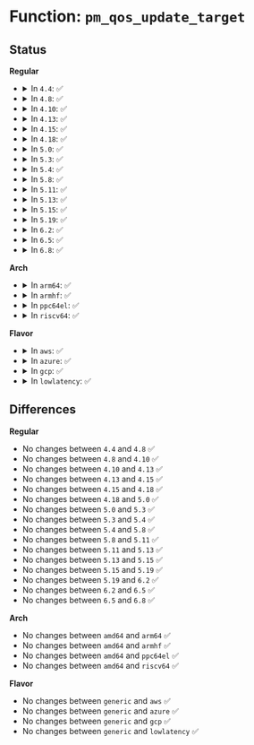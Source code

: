 # Function: <code>pm_qos_update_target</code>

## Status
<b>Regular</b>
<ul>
<li>
<details>
<summary>In <code>4.4</code>: ✅</summary>

```c
int pm_qos_update_target(struct pm_qos_constraints *c, struct plist_node *node, enum pm_qos_req_action action, int value);
```

**Collision:** Unique Global

**Inline:** No

**Transformation:** False

**Instances:**

```
In kernel/power/qos.c (ffffffff810cc230)
Location: kernel/power/qos.c:273
Inline: False
Direct callers:
  - kernel/power/qos.c:pm_qos_work_fn
  - kernel/power/qos.c:pm_qos_update_request_timeout
  - drivers/base/power/qos.c:apply_constraint
  - drivers/base/power/qos.c:apply_constraint
```
**Symbols:**

```
ffffffff810cc230-ffffffff810cc44d: pm_qos_update_target (STB_GLOBAL)
```
</details>
</li>
<li>
<details>
<summary>In <code>4.8</code>: ✅</summary>

```c
int pm_qos_update_target(struct pm_qos_constraints *c, struct plist_node *node, enum pm_qos_req_action action, int value);
```

**Collision:** Unique Global

**Inline:** No

**Transformation:** False

**Instances:**

```
In kernel/power/qos.c (ffffffff810d0d30)
Location: kernel/power/qos.c:273
Inline: False
Direct callers:
  - kernel/power/qos.c:pm_qos_update_request_timeout
  - kernel/power/qos.c:pm_qos_work_fn
  - drivers/base/power/qos.c:apply_constraint
  - drivers/base/power/qos.c:apply_constraint
```
**Symbols:**

```
ffffffff810d0d30-ffffffff810d0f54: pm_qos_update_target (STB_GLOBAL)
```
</details>
</li>
<li>
<details>
<summary>In <code>4.10</code>: ✅</summary>

```c
int pm_qos_update_target(struct pm_qos_constraints *c, struct plist_node *node, enum pm_qos_req_action action, int value);
```

**Collision:** Unique Global

**Inline:** No

**Transformation:** False

**Instances:**

```
In kernel/power/qos.c (ffffffff810d77a0)
Location: kernel/power/qos.c:273
Inline: False
Direct callers:
  - kernel/power/qos.c:pm_qos_update_request_timeout
  - kernel/power/qos.c:pm_qos_work_fn
  - drivers/base/power/qos.c:apply_constraint
  - drivers/base/power/qos.c:apply_constraint
```
**Symbols:**

```
ffffffff810d77a0-ffffffff810d79c4: pm_qos_update_target (STB_GLOBAL)
```
</details>
</li>
<li>
<details>
<summary>In <code>4.13</code>: ✅</summary>

```c
int pm_qos_update_target(struct pm_qos_constraints *c, struct plist_node *node, enum pm_qos_req_action action, int value);
```

**Collision:** Unique Global

**Inline:** No

**Transformation:** False

**Instances:**

```
In kernel/power/qos.c (ffffffff810d6800)
Location: kernel/power/qos.c:273
Inline: False
Direct callers:
  - kernel/power/qos.c:pm_qos_update_request_timeout
  - kernel/power/qos.c:pm_qos_work_fn
  - drivers/base/power/qos.c:apply_constraint
  - drivers/base/power/qos.c:apply_constraint
```
**Symbols:**

```
ffffffff810d6800-ffffffff810d6a11: pm_qos_update_target (STB_GLOBAL)
```
</details>
</li>
<li>
<details>
<summary>In <code>4.15</code>: ✅</summary>

```c
int pm_qos_update_target(struct pm_qos_constraints *c, struct plist_node *node, enum pm_qos_req_action action, int value);
```

**Collision:** Unique Global

**Inline:** No

**Transformation:** False

**Instances:**

```
In kernel/power/qos.c (ffffffff810de790)
Location: kernel/power/qos.c:273
Inline: False
Direct callers:
  - kernel/power/qos.c:pm_qos_update_request_timeout
  - kernel/power/qos.c:pm_qos_work_fn
  - drivers/base/power/qos.c:apply_constraint
  - drivers/base/power/qos.c:apply_constraint
```
**Symbols:**

```
ffffffff810de790-ffffffff810de9a4: pm_qos_update_target (STB_GLOBAL)
```
</details>
</li>
<li>
<details>
<summary>In <code>4.18</code>: ✅</summary>

```c
int pm_qos_update_target(struct pm_qos_constraints *c, struct plist_node *node, enum pm_qos_req_action action, int value);
```

**Collision:** Unique Global

**Inline:** No

**Transformation:** False

**Instances:**

```
In kernel/power/qos.c (ffffffff810e6dd0)
Location: kernel/power/qos.c:272
Inline: False
Direct callers:
  - kernel/power/qos.c:pm_qos_update_request_timeout
  - kernel/power/qos.c:pm_qos_work_fn
  - drivers/base/power/qos.c:apply_constraint
  - drivers/base/power/qos.c:apply_constraint
```
**Symbols:**

```
ffffffff810e6dd0-ffffffff810e6fe8: pm_qos_update_target (STB_GLOBAL)
```
</details>
</li>
<li>
<details>
<summary>In <code>5.0</code>: ✅</summary>

```c
int pm_qos_update_target(struct pm_qos_constraints *c, struct plist_node *node, enum pm_qos_req_action action, int value);
```

**Collision:** Unique Global

**Inline:** No

**Transformation:** False

**Instances:**

```
In kernel/power/qos.c (ffffffff810f23d0)
Location: kernel/power/qos.c:261
Inline: False
Direct callers:
  - kernel/power/qos.c:pm_qos_update_request_timeout
  - kernel/power/qos.c:pm_qos_work_fn
  - drivers/base/power/qos.c:apply_constraint
  - drivers/base/power/qos.c:apply_constraint
```
**Symbols:**

```
ffffffff810f23d0-ffffffff810f25e8: pm_qos_update_target (STB_GLOBAL)
```
</details>
</li>
<li>
<details>
<summary>In <code>5.3</code>: ✅</summary>

```c
int pm_qos_update_target(struct pm_qos_constraints *c, struct plist_node *node, enum pm_qos_req_action action, int value);
```

**Collision:** Unique Global

**Inline:** No

**Transformation:** False

**Instances:**

```
In kernel/power/qos.c (ffffffff810fa880)
Location: kernel/power/qos.c:262
Inline: False
Direct callers:
  - kernel/power/qos.c:pm_qos_update_request_timeout
  - kernel/power/qos.c:pm_qos_work_fn
  - drivers/base/power/qos.c:apply_constraint
  - drivers/base/power/qos.c:apply_constraint
  - drivers/base/power/qos.c:apply_constraint
  - drivers/base/power/qos.c:apply_constraint
```
**Symbols:**

```
ffffffff810fa880-ffffffff810faab7: pm_qos_update_target (STB_GLOBAL)
```
</details>
</li>
<li>
<details>
<summary>In <code>5.4</code>: ✅</summary>

```c
int pm_qos_update_target(struct pm_qos_constraints *c, struct plist_node *node, enum pm_qos_req_action action, int value);
```

**Collision:** Unique Global

**Inline:** No

**Transformation:** False

**Instances:**

```
In kernel/power/qos.c (ffffffff81106720)
Location: kernel/power/qos.c:214
Inline: False
Direct callers:
  - kernel/power/qos.c:pm_qos_update_request_timeout
  - kernel/power/qos.c:pm_qos_work_fn
  - drivers/base/power/qos.c:apply_constraint
  - drivers/base/power/qos.c:apply_constraint
```
**Symbols:**

```
ffffffff81106720-ffffffff81106957: pm_qos_update_target (STB_GLOBAL)
```
</details>
</li>
<li>
<details>
<summary>In <code>5.8</code>: ✅</summary>

```c
int pm_qos_update_target(struct pm_qos_constraints *c, struct plist_node *node, enum pm_qos_req_action action, int value);
```

**Collision:** Unique Global

**Inline:** No

**Transformation:** False

**Instances:**

```
In kernel/power/qos.c (ffffffff81111480)
Location: kernel/power/qos.c:98
Inline: False
Direct callers:
  - kernel/power/qos.c:freq_qos_remove_request
  - kernel/power/qos.c:freq_qos_remove_request
  - drivers/base/power/qos.c:apply_constraint
  - drivers/base/power/qos.c:apply_constraint
```
**Symbols:**

```
ffffffff81111480-ffffffff811115d0: pm_qos_update_target (STB_GLOBAL)
```
</details>
</li>
<li>
<details>
<summary>In <code>5.11</code>: ✅</summary>

```c
int pm_qos_update_target(struct pm_qos_constraints *c, struct plist_node *node, enum pm_qos_req_action action, int value);
```

**Collision:** Unique Global

**Inline:** No

**Transformation:** False

**Instances:**

```
In kernel/power/qos.c (ffffffff8110e600)
Location: kernel/power/qos.c:98
Inline: False
Direct callers:
  - kernel/power/qos.c:freq_qos_remove_request
  - kernel/power/qos.c:freq_qos_remove_request
  - drivers/base/power/qos.c:apply_constraint
  - drivers/base/power/qos.c:apply_constraint
```
**Symbols:**

```
ffffffff8110e600-ffffffff8110e739: pm_qos_update_target (STB_GLOBAL)
```
</details>
</li>
<li>
<details>
<summary>In <code>5.13</code>: ✅</summary>

```c
int pm_qos_update_target(struct pm_qos_constraints *c, struct plist_node *node, enum pm_qos_req_action action, int value);
```

**Collision:** Unique Global

**Inline:** No

**Transformation:** False

**Instances:**

```
In kernel/power/qos.c (ffffffff8110f0e0)
Location: kernel/power/qos.c:98
Inline: False
Direct callers:
  - kernel/power/qos.c:freq_qos_remove_request
  - kernel/power/qos.c:freq_qos_remove_request
  - drivers/base/power/qos.c:apply_constraint
  - drivers/base/power/qos.c:apply_constraint
```
**Symbols:**

```
ffffffff8110f0e0-ffffffff8110f219: pm_qos_update_target (STB_GLOBAL)
```
</details>
</li>
<li>
<details>
<summary>In <code>5.15</code>: ✅</summary>

```c
int pm_qos_update_target(struct pm_qos_constraints *c, struct plist_node *node, enum pm_qos_req_action action, int value);
```

**Collision:** Unique Global

**Inline:** No

**Transformation:** False

**Instances:**

```
In kernel/power/qos.c (ffffffff8112e980)
Location: kernel/power/qos.c:98
Inline: False
Direct callers:
  - kernel/power/qos.c:freq_qos_remove_request
  - kernel/power/qos.c:freq_qos_remove_request
  - drivers/base/power/qos.c:apply_constraint
  - drivers/base/power/qos.c:apply_constraint
```
**Symbols:**

```
ffffffff8112e980-ffffffff8112eb67: pm_qos_update_target (STB_GLOBAL)
```
</details>
</li>
<li>
<details>
<summary>In <code>5.19</code>: ✅</summary>

```c
int pm_qos_update_target(struct pm_qos_constraints *c, struct plist_node *node, enum pm_qos_req_action action, int value);
```

**Collision:** Unique Global

**Inline:** No

**Transformation:** False

**Instances:**

```
In kernel/power/qos.c (ffffffff8114fde0)
Location: kernel/power/qos.c:98
Inline: False
Direct callers:
  - kernel/power/qos.c:freq_qos_remove_request
  - kernel/power/qos.c:freq_qos_remove_request
  - kernel/power/qos.c:cpu_latency_qos_remove_request
  - drivers/base/power/qos.c:apply_constraint
  - drivers/base/power/qos.c:apply_constraint
```
**Symbols:**

```
ffffffff8114fde0-ffffffff8114ffe1: pm_qos_update_target (STB_GLOBAL)
```
</details>
</li>
<li>
<details>
<summary>In <code>6.2</code>: ✅</summary>

```c
int pm_qos_update_target(struct pm_qos_constraints *c, struct plist_node *node, enum pm_qos_req_action action, int value);
```

**Collision:** Unique Global

**Inline:** No

**Transformation:** False

**Instances:**

```
In kernel/power/qos.c (ffffffff8117e6b0)
Location: kernel/power/qos.c:98
Inline: False
Direct callers:
  - kernel/power/qos.c:freq_qos_remove_request
  - kernel/power/qos.c:freq_qos_remove_request
  - kernel/power/qos.c:cpu_latency_qos_remove_request
  - drivers/base/power/qos.c:apply_constraint
  - drivers/base/power/qos.c:apply_constraint
```
**Symbols:**

```
ffffffff8117e6b0-ffffffff8117e8b1: pm_qos_update_target (STB_GLOBAL)
```
</details>
</li>
<li>
<details>
<summary>In <code>6.5</code>: ✅</summary>

```c
int pm_qos_update_target(struct pm_qos_constraints *c, struct plist_node *node, enum pm_qos_req_action action, int value);
```

**Collision:** Unique Global

**Inline:** No

**Transformation:** False

**Instances:**

```
In kernel/power/qos.c (ffffffff8118f310)
Location: kernel/power/qos.c:98
Inline: False
Direct callers:
  - kernel/power/qos.c:freq_qos_remove_request
  - kernel/power/qos.c:freq_qos_remove_request
  - kernel/power/qos.c:cpu_latency_qos_remove_request
  - drivers/base/power/qos.c:apply_constraint
  - drivers/base/power/qos.c:apply_constraint
```
**Symbols:**

```
ffffffff8118f310-ffffffff8118f50d: pm_qos_update_target (STB_GLOBAL)
```
</details>
</li>
<li>
<details>
<summary>In <code>6.8</code>: ✅</summary>

```c
int pm_qos_update_target(struct pm_qos_constraints *c, struct plist_node *node, enum pm_qos_req_action action, int value);
```

**Collision:** Unique Global

**Inline:** No

**Transformation:** False

**Instances:**

```
In kernel/power/qos.c (ffffffff8119dcc0)
Location: kernel/power/qos.c:98
Inline: False
Direct callers:
  - kernel/power/qos.c:freq_qos_remove_request
  - kernel/power/qos.c:freq_qos_remove_request
  - kernel/power/qos.c:cpu_latency_qos_remove_request
  - drivers/base/power/qos.c:apply_constraint
  - drivers/base/power/qos.c:apply_constraint
```
**Symbols:**

```
ffffffff8119dcc0-ffffffff8119debd: pm_qos_update_target (STB_GLOBAL)
```
</details>
</li>
</ul>
<b>Arch</b>
<ul>
<li>
<details>
<summary>In <code>arm64</code>: ✅</summary>

```c
int pm_qos_update_target(struct pm_qos_constraints *c, struct plist_node *node, enum pm_qos_req_action action, int value);
```

**Collision:** Unique Global

**Inline:** No

**Transformation:** False

**Instances:**

```
In kernel/power/qos.c (ffff80001016d1a0)
Location: kernel/power/qos.c:214
Inline: False
Direct callers:
  - kernel/power/qos.c:pm_qos_update_request_timeout
  - kernel/power/qos.c:pm_qos_work_fn
  - drivers/base/power/qos.c:apply_constraint
  - drivers/base/power/qos.c:apply_constraint
```
**Symbols:**

```
ffff80001016d1a0-ffff80001016d470: pm_qos_update_target (STB_GLOBAL)
```
</details>
</li>
<li>
<details>
<summary>In <code>armhf</code>: ✅</summary>

```c
int pm_qos_update_target(struct pm_qos_constraints *c, struct plist_node *node, enum pm_qos_req_action action, int value);
```

**Collision:** Unique Global

**Inline:** No

**Transformation:** False

**Instances:**

```
In kernel/power/qos.c (c03b8268)
Location: kernel/power/qos.c:214
Inline: False
Direct callers:
  - kernel/power/qos.c:pm_qos_update_request_timeout
  - kernel/power/qos.c:pm_qos_work_fn
  - drivers/base/power/qos.c:apply_constraint
  - drivers/base/power/qos.c:apply_constraint
```
**Symbols:**

```
c03b8268-c03b84c4: pm_qos_update_target (STB_GLOBAL)
```
</details>
</li>
<li>
<details>
<summary>In <code>ppc64el</code>: ✅</summary>

```c
int pm_qos_update_target(struct pm_qos_constraints *c, struct plist_node *node, enum pm_qos_req_action action, int value);
```

**Collision:** Unique Global

**Inline:** No

**Transformation:** False

**Instances:**

```
In kernel/power/qos.c (c0000000001c4880)
Location: kernel/power/qos.c:214
Inline: False
Direct callers:
  - kernel/power/qos.c:pm_qos_update_request_timeout
  - kernel/power/qos.c:pm_qos_work_fn
  - drivers/base/power/qos.c:apply_constraint
  - drivers/base/power/qos.c:apply_constraint
```
**Symbols:**

```
c0000000001c4880-c0000000001c4b68: pm_qos_update_target (STB_GLOBAL)
```
</details>
</li>
<li>
<details>
<summary>In <code>riscv64</code>: ✅</summary>

```c
int pm_qos_update_target(struct pm_qos_constraints *c, struct plist_node *node, enum pm_qos_req_action action, int value);
```

**Collision:** Unique Global

**Inline:** No

**Transformation:** False

**Instances:**

```
In kernel/power/qos.c (ffffffe00010cb0e)
Location: kernel/power/qos.c:214
Inline: False
Direct callers:
  - kernel/power/qos.c:pm_qos_update_request_timeout
  - kernel/power/qos.c:pm_qos_work_fn
  - drivers/base/power/qos.c:apply_constraint
  - drivers/base/power/qos.c:apply_constraint
```
**Symbols:**

```
ffffffe00010cb0e-ffffffe00010cce6: pm_qos_update_target (STB_GLOBAL)
```
</details>
</li>
</ul>
<b>Flavor</b>
<ul>
<li>
<details>
<summary>In <code>aws</code>: ✅</summary>

```c
int pm_qos_update_target(struct pm_qos_constraints *c, struct plist_node *node, enum pm_qos_req_action action, int value);
```

**Collision:** Unique Global

**Inline:** No

**Transformation:** False

**Instances:**

```
In kernel/power/qos.c (ffffffff810ffa30)
Location: kernel/power/qos.c:214
Inline: False
Direct callers:
  - kernel/power/qos.c:pm_qos_update_request_timeout
  - kernel/power/qos.c:pm_qos_work_fn
  - drivers/base/power/qos.c:apply_constraint
  - drivers/base/power/qos.c:apply_constraint
```
**Symbols:**

```
ffffffff810ffa30-ffffffff810ffc67: pm_qos_update_target (STB_GLOBAL)
```
</details>
</li>
<li>
<details>
<summary>In <code>azure</code>: ✅</summary>

```c
int pm_qos_update_target(struct pm_qos_constraints *c, struct plist_node *node, enum pm_qos_req_action action, int value);
```

**Collision:** Unique Global

**Inline:** No

**Transformation:** False

**Instances:**

```
In kernel/power/qos.c (ffffffff810efc20)
Location: kernel/power/qos.c:214
Inline: False
Direct callers:
  - kernel/power/qos.c:pm_qos_update_request_timeout
  - kernel/power/qos.c:pm_qos_work_fn
  - drivers/base/power/qos.c:apply_constraint
  - drivers/base/power/qos.c:apply_constraint
```
**Symbols:**

```
ffffffff810efc20-ffffffff810efe57: pm_qos_update_target (STB_GLOBAL)
```
</details>
</li>
<li>
<details>
<summary>In <code>gcp</code>: ✅</summary>

```c
int pm_qos_update_target(struct pm_qos_constraints *c, struct plist_node *node, enum pm_qos_req_action action, int value);
```

**Collision:** Unique Global

**Inline:** No

**Transformation:** False

**Instances:**

```
In kernel/power/qos.c (ffffffff810fcbf0)
Location: kernel/power/qos.c:214
Inline: False
Direct callers:
  - kernel/power/qos.c:pm_qos_update_request_timeout
  - kernel/power/qos.c:pm_qos_work_fn
  - drivers/base/power/qos.c:apply_constraint
  - drivers/base/power/qos.c:apply_constraint
```
**Symbols:**

```
ffffffff810fcbf0-ffffffff810fce27: pm_qos_update_target (STB_GLOBAL)
```
</details>
</li>
<li>
<details>
<summary>In <code>lowlatency</code>: ✅</summary>

```c
int pm_qos_update_target(struct pm_qos_constraints *c, struct plist_node *node, enum pm_qos_req_action action, int value);
```

**Collision:** Unique Global

**Inline:** No

**Transformation:** False

**Instances:**

```
In kernel/power/qos.c (ffffffff81107e20)
Location: kernel/power/qos.c:214
Inline: False
Direct callers:
  - kernel/power/qos.c:pm_qos_update_request_timeout
  - kernel/power/qos.c:pm_qos_work_fn
  - drivers/base/power/qos.c:apply_constraint
  - drivers/base/power/qos.c:apply_constraint
```
**Symbols:**

```
ffffffff81107e20-ffffffff81108070: pm_qos_update_target (STB_GLOBAL)
```
</details>
</li>
</ul>

## Differences
<b>Regular</b>
<ul>
<li>
No changes between <code>4.4</code> and <code>4.8</code> ✅
</li>
<li>
No changes between <code>4.8</code> and <code>4.10</code> ✅
</li>
<li>
No changes between <code>4.10</code> and <code>4.13</code> ✅
</li>
<li>
No changes between <code>4.13</code> and <code>4.15</code> ✅
</li>
<li>
No changes between <code>4.15</code> and <code>4.18</code> ✅
</li>
<li>
No changes between <code>4.18</code> and <code>5.0</code> ✅
</li>
<li>
No changes between <code>5.0</code> and <code>5.3</code> ✅
</li>
<li>
No changes between <code>5.3</code> and <code>5.4</code> ✅
</li>
<li>
No changes between <code>5.4</code> and <code>5.8</code> ✅
</li>
<li>
No changes between <code>5.8</code> and <code>5.11</code> ✅
</li>
<li>
No changes between <code>5.11</code> and <code>5.13</code> ✅
</li>
<li>
No changes between <code>5.13</code> and <code>5.15</code> ✅
</li>
<li>
No changes between <code>5.15</code> and <code>5.19</code> ✅
</li>
<li>
No changes between <code>5.19</code> and <code>6.2</code> ✅
</li>
<li>
No changes between <code>6.2</code> and <code>6.5</code> ✅
</li>
<li>
No changes between <code>6.5</code> and <code>6.8</code> ✅
</li>
</ul>
<b>Arch</b>
<ul>
<li>
No changes between <code>amd64</code> and <code>arm64</code> ✅
</li>
<li>
No changes between <code>amd64</code> and <code>armhf</code> ✅
</li>
<li>
No changes between <code>amd64</code> and <code>ppc64el</code> ✅
</li>
<li>
No changes between <code>amd64</code> and <code>riscv64</code> ✅
</li>
</ul>
<b>Flavor</b>
<ul>
<li>
No changes between <code>generic</code> and <code>aws</code> ✅
</li>
<li>
No changes between <code>generic</code> and <code>azure</code> ✅
</li>
<li>
No changes between <code>generic</code> and <code>gcp</code> ✅
</li>
<li>
No changes between <code>generic</code> and <code>lowlatency</code> ✅
</li>
</ul>
